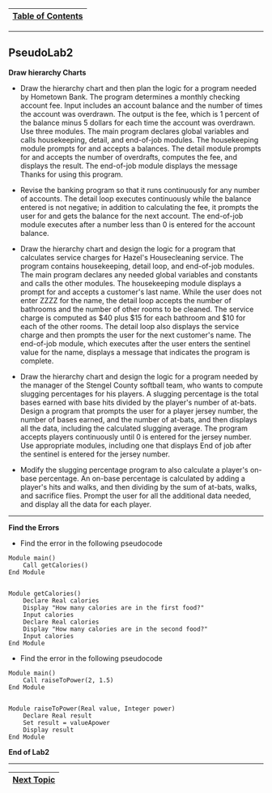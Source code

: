 |[Table of Contents](/00-Table-of-Contents.md)|
|---|

---

## PseudoLab2

**Draw hierarchy Charts**

* Draw the hierarchy chart and then plan the logic for a program needed by Hometown Bank.  The program determines a monthly checking account fee. Input includes an account balance and the number of times the account was overdrawn. The output is the fee, which is 1 percent of the balance minus 5 dollars for each time the account was overdrawn. Use three modules. The main program declares global variables and calls housekeeping, detail, and end-of-job modules. The housekeeping module prompts for and accepts a balances. The detail module prompts for and accepts the number of overdrafts, computes the fee, and displays the result. The end-of-job module displays the message Thanks for using this program. 

* Revise the banking program so that it runs continuously for any number of accounts. The detail loop executes continuously while the balance entered is not negative; in addition to calculating the fee, it prompts the user for and gets the balance for the next account. The end-of-job module executes after a number less than 0 is entered for the account balance.

* Draw the hierarchy chart and design the logic for a program that calculates service charges for Hazel's Housecleaning service. The program contains housekeeping, detail loop, and end-of-job modules. The main program declares any needed global variables and constants and calls the other modules. The housekeeping module displays a prompt for and accepts a customer's last name. While the user does not enter ZZZZ for the name, the detail loop accepts the number of bathrooms and the number of other rooms to be cleaned. The service charge is computed as $40 plus $15 for each bathroom and $10 for each of the other rooms. The detail loop also displays the service charge and then prompts the user for the next customer's name. The end-of-job module, which executes after the user enters the sentinel value for the name, displays a message that indicates the program is complete. 

* Draw the hierarchy chart and design the logic for a program needed by the manager of the Stengel County softball team, who wants to compute slugging percentages for his players. A slugging percentage is the total bases earned with base hits divided by the player's number of at-bats. Design a program that prompts the user for a player jersey number, the number of bases earned, and the number of at-bats, and then displays all the data, including the calculated slugging average. The program accepts players continuously until 0 is entered for the jersey number. Use appropriate modules, including one that displays End of job after the sentinel is entered for the jersey number. 

* Modify the slugging percentage program to also calculate a player's on-base percentage. An on-base percentage is calculated by adding a player's hits and walks, and then dividing by the sum of at-bats, walks, and sacrifice flies. Prompt the user for all the additional data needed, and display all the data for each player.

---

**Find the Errors**

* Find the error in the following pseudocode

```
Module main() 
    Call getCalories() 
End Module 


Module getCalories() 
    Declare Real calories 
    Display "How many calories are in the first food?" 
    Input calories 
    Declare Real calories 
    Display "How many calories are in the second food?" 
    Input calories 
End Module 

```

* Find the error in the following pseudocode
```
Module main()  
    Call raiseToPower(2, 1.5) 
End Module 


Module raiseToPower(Real value, Integer power)  
    Declare Real result 
    Set result = valueApower 
    Display result 
End Module
```

**End of Lab2**

---

|[Next Topic](/01_pseudocode/03_Structure.md)|
|---|
